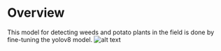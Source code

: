 # Overview 
This model for detecting weeds and potato plants in the field is done by fine-tuning the yolov8 model.
![alt text](https://github.com/moayyad16/Orange-Summer-Challenge-/blob/main/Potato%20and%20Weed%20Detection/runs/detect/train9/train_batch0.jpg?raw=true)
